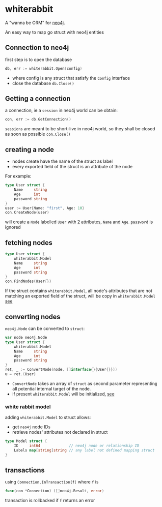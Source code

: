 # whiterabbit

A "wanna be ORM" for [neo4j](https://neo4j.com/).

An easy way to map go struct with neo4j entities


## Connection to neo4j
first step is to open the database
```go
db, err := whiterabbit.Open(config)
```
- where config is any struct that satisfy the `Config` interface
- close the database `db.Close()`

## Getting a connection
a connection, ie a `session` in neo4j world can be obtain:
```go
con, err := db.GetConnection()
```
`sessions` are meant to be short-live in neo4j world, so they shall be closed as soon as possible `con.Close()`


## creating a node
- nodes create have the name of the struct as label
- every exported field of the struct is an attribute of the node

For example:
```go
type User struct {
    Name     string
    Age      int
    password string
}
user := User{Name: "first", Age: 10}
con.CreateNode(user)
```
will create a `Node` labelled `User` with 2 attributes, `Name` and `Age`.
`password` is ignored

## fetching nodes
```go
type User struct {
	whiterabbit.Model
    Name     string
    Age      int
    password string
}
con.FindNodes(User{})
```

If the struct contains `whiterabbit.Model`, all node's attributes that are not matching an exported field of the struct, will be copy in `whiterabbit.Model` [see](#white-rabbit-model)

## converting nodes
`neo4j.Node` can be converted to `struct`:
```go
var node neo4j.Node
type User struct {
	whiterabbit.Model
    Name     string
    Age      int
    password string
}
ret, _ := ConvertNode(node, []interface{}{User{}}))
u = ret.(User)
```
- `ConvertNode` takes an array of `struct` as second parameter representing all potential internal target of the node.
- if present `whiterabbit.Model` will be initialized, [see](#white-rabbit-model)

### white rabbit model
adding `whiterabbit.Model` to struct allows:
- get `neo4j` node IDs
- retrieve nodes' attributes not declared in struct
```go
type Model struct {
	ID     int64             // neo4j node or relationship ID
	Labels map[string]string // any label not defined mapping struct
}
```

## transactions
using `Connection.InTransaction(f)`
where `f` is 
```go
func(con *Connection) ([]neo4j.Result, error)
```
transaction is rollbacked if `f` returns an error




